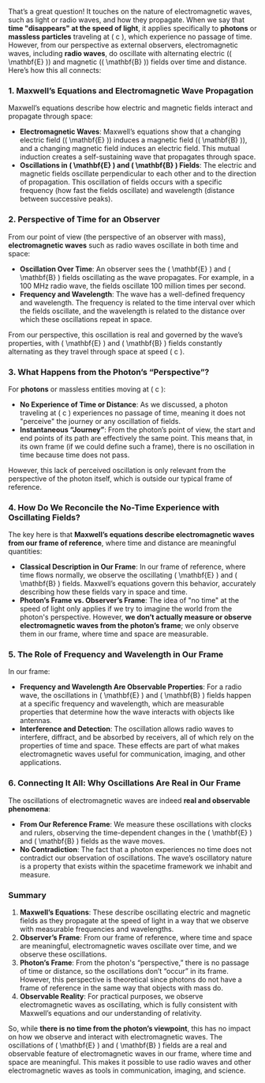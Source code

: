 That’s a great question! It touches on the nature of electromagnetic waves, such as light or radio waves, and how they propagate. When we say that **time "disappears" at the speed of light**, it applies specifically to **photons** or **massless particles** traveling at \( c \), which experience no passage of time. However, from our perspective as external observers, electromagnetic waves, including **radio waves**, do oscillate with alternating electric (\( \mathbf{E} \)) and magnetic (\( \mathbf{B} \)) fields over time and distance. Here’s how this all connects:

### 1. **Maxwell’s Equations and Electromagnetic Wave Propagation**

Maxwell’s equations describe how electric and magnetic fields interact and propagate through space:
- **Electromagnetic Waves**: Maxwell’s equations show that a changing electric field (\( \mathbf{E} \)) induces a magnetic field (\( \mathbf{B} \)), and a changing magnetic field induces an electric field. This mutual induction creates a self-sustaining wave that propagates through space.
- **Oscillations in \( \mathbf{E} \) and \( \mathbf{B} \) Fields**: The electric and magnetic fields oscillate perpendicular to each other and to the direction of propagation. This oscillation of fields occurs with a specific frequency (how fast the fields oscillate) and wavelength (distance between successive peaks).

### 2. **Perspective of Time for an Observer**

From our point of view (the perspective of an observer with mass), **electromagnetic waves** such as radio waves oscillate in both time and space:
- **Oscillation Over Time**: An observer sees the \( \mathbf{E} \) and \( \mathbf{B} \) fields oscillating as the wave propagates. For example, in a 100 MHz radio wave, the fields oscillate 100 million times per second.
- **Frequency and Wavelength**: The wave has a well-defined frequency and wavelength. The frequency is related to the time interval over which the fields oscillate, and the wavelength is related to the distance over which these oscillations repeat in space.

From our perspective, this oscillation is real and governed by the wave’s properties, with \( \mathbf{E} \) and \( \mathbf{B} \) fields constantly alternating as they travel through space at speed \( c \).

### 3. **What Happens from the Photon’s “Perspective”?**

For **photons** or massless entities moving at \( c \):
- **No Experience of Time or Distance**: As we discussed, a photon traveling at \( c \) experiences no passage of time, meaning it does not "perceive" the journey or any oscillation of fields.
- **Instantaneous “Journey”**: From the photon’s point of view, the start and end points of its path are effectively the same point. This means that, in its own frame (if we could define such a frame), there is no oscillation in time because time does not pass.

However, this lack of perceived oscillation is only relevant from the perspective of the photon itself, which is outside our typical frame of reference.

### 4. **How Do We Reconcile the No-Time Experience with Oscillating Fields?**

The key here is that **Maxwell’s equations describe electromagnetic waves from our frame of reference**, where time and distance are meaningful quantities:
- **Classical Description in Our Frame**: In our frame of reference, where time flows normally, we observe the oscillating \( \mathbf{E} \) and \( \mathbf{B} \) fields. Maxwell’s equations govern this behavior, accurately describing how these fields vary in space and time.
- **Photon’s Frame vs. Observer’s Frame**: The idea of "no time" at the speed of light only applies if we try to imagine the world from the photon's perspective. However, **we don’t actually measure or observe electromagnetic waves from the photon’s frame**; we only observe them in our frame, where time and space are measurable.

### 5. **The Role of Frequency and Wavelength in Our Frame**

In our frame:
- **Frequency and Wavelength Are Observable Properties**: For a radio wave, the oscillations in \( \mathbf{E} \) and \( \mathbf{B} \) fields happen at a specific frequency and wavelength, which are measurable properties that determine how the wave interacts with objects like antennas.
- **Interference and Detection**: The oscillation allows radio waves to interfere, diffract, and be absorbed by receivers, all of which rely on the properties of time and space. These effects are part of what makes electromagnetic waves useful for communication, imaging, and other applications.

### 6. **Connecting It All: Why Oscillations Are Real in Our Frame**

The oscillations of electromagnetic waves are indeed **real and observable phenomena**:
- **From Our Reference Frame**: We measure these oscillations with clocks and rulers, observing the time-dependent changes in the \( \mathbf{E} \) and \( \mathbf{B} \) fields as the wave moves.
- **No Contradiction**: The fact that a photon experiences no time does not contradict our observation of oscillations. The wave’s oscillatory nature is a property that exists within the spacetime framework we inhabit and measure.

### Summary

1. **Maxwell’s Equations**: These describe oscillating electric and magnetic fields as they propagate at the speed of light in a way that we observe with measurable frequencies and wavelengths.
2. **Observer’s Frame**: From our frame of reference, where time and space are meaningful, electromagnetic waves oscillate over time, and we observe these oscillations.
3. **Photon’s Frame**: From the photon's “perspective,” there is no passage of time or distance, so the oscillations don’t “occur” in its frame. However, this perspective is theoretical since photons do not have a frame of reference in the same way that objects with mass do.
4. **Observable Reality**: For practical purposes, we observe electromagnetic waves as oscillating, which is fully consistent with Maxwell’s equations and our understanding of relativity.

So, while **there is no time from the photon’s viewpoint**, this has no impact on how we observe and interact with electromagnetic waves. The oscillations of \( \mathbf{E} \) and \( \mathbf{B} \) fields are a real and observable feature of electromagnetic waves in our frame, where time and space are meaningful. This makes it possible to use radio waves and other electromagnetic waves as tools in communication, imaging, and science.

